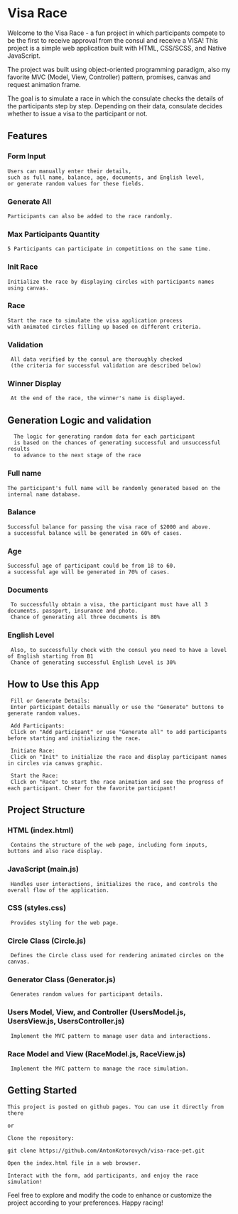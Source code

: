 # Visa Race

Welcome to the Visa Race - a fun project in which participants compete to be the first to receive approval from the consul and receive a VISA!
This project is a simple web application built with HTML, CSS/SCSS, and Native JavaScript.

The project was built using object-oriented programming paradigm, 
also my favorite MVC (Model, View, Controller) pattern,
promises,
canvas and request animation frame.

The goal is to simulate a race in which the consulate checks the details of the participants step by step.
Depending on their data, consulate decides whether to issue a visa to the participant or not.

## Features
    
  ### Form Input
    Users can manually enter their details, 
    such as full name, balance, age, documents, and English level,
    or generate random values for these fields.
  
  ### Generate All
    Participants can also be added to the race randomly.

  ### Max Participants Quantity
    5 Participants can participate in competitions on the same time.
  
  ### Init Race
    Initialize the race by displaying circles with participants names using canvas.

  ### Race
    Start the race to simulate the visa application process 
    with animated circles filling up based on different criteria.

  ### Validation
     All data verified by the consul are thoroughly checked 
     (the criteria for successful validation are described below)

  ### Winner Display 
     At the end of the race, the winner's name is displayed.

## Generation Logic and validation

      The logic for generating random data for each participant 
      is based on the chances of generating successful and unsuccessful results 
      to advance to the next stage of the race
  
  ### Full name
    The participant's full name will be randomly generated based on the internal name database.
  
  ### Balance
    Successful balance for passing the visa race of $2000 and above. 
    a successful balance will be generated in 60% of cases.

  ### Age
    Successful age of participant could be from 18 to 60.
    a successful age will be generated in 70% of cases.

  ### Documents
     To successfully obtain a visa, the participant must have all 3 documents. passport, insurance and photo.
     Chance of generating all three documents is 80%

  ### English Level
     Also, to successfully check with the consul you need to have a level of English starting from B1
     Chance of generating successful English Level is 30%

  ## How to Use this App

     Fill or Generate Details:
     Enter participant details manually or use the "Generate" buttons to generate random values.
 
     Add Participants: 
     Click on "Add participant" or use "Generate all" to add participants before starting and initializing the race.
 
     Initiate Race: 
     Click on "Init" to initialize the race and display participant names in circles via canvas graphic.
 
     Start the Race: 
     Click on "Race" to start the race animation and see the progress of each participant. Cheer for the favorite participant!

  ## Project Structure

  ### HTML (index.html) 
     Contains the structure of the web page, including form inputs, buttons and also race display.

  ### JavaScript (main.js)
     Handles user interactions, initializes the race, and controls the overall flow of the application.

  ### CSS (styles.css)
     Provides styling for the web page.

  ### Circle Class (Circle.js)
     Defines the Circle class used for rendering animated circles on the canvas.

  ### Generator Class (Generator.js)
     Generates random values for participant details.

  ### Users Model, View, and Controller (UsersModel.js, UsersView.js, UsersController.js)
     Implement the MVC pattern to manage user data and interactions.

  ### Race Model and View (RaceModel.js, RaceView.js)
     Implement the MVC pattern to manage the race simulation.

  ## Getting Started

    This project is posted on github pages. You can use it directly from there

    or

    Clone the repository:

    git clone https://github.com/AntonKotorovych/visa-race-pet.git

    Open the index.html file in a web browser.

    Interact with the form, add participants, and enjoy the race simulation!

Feel free to explore and modify the code to enhance or customize the project according to your preferences. Happy racing!

